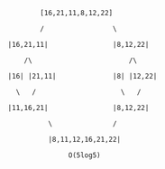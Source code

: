                                             [16,21,11,8,12,22]

                                            /                 \

                                    |16,21,11|                |8,12,22|

                                        /\                        /\

                                    |16| |21,11|              |8| |12,22|

                                      \   /                     \   /

                                    |11,16,21|                |8,12,22|

                                              \               /

                                              |8,11,12,16,21,22|  

                                                   O(5log5)